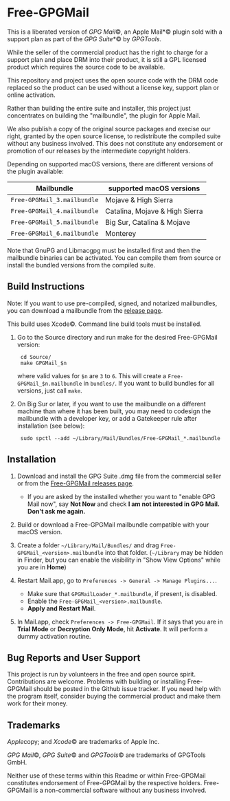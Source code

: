Free-GPGMail
============

This is a liberated version of *GPG Mail*&copy;, an Apple Mail*&copy; plugin sold
with a support plan as part of the *GPG Suite**&copy; by *GPGTools*.

While the seller of the commercial product has the right to charge for a
support plan and place DRM into their product, it is still a GPL licensed
product which requires the source code to be available.

This repository and project uses the open source code with the DRM code
replaced so the product can be used without a license key, support plan or
online activation.

Rather than building the entire suite and installer, this project just
concentrates on building the "mailbundle", the plugin for Apple Mail.

We also publish a copy of the original source packages and execise our right,
granted by the open source license, to redistribute the compiled suite
without any business involved. This does not constitute any endorsement
or promotion of our releases by the intermediate copyright holders.

Depending on supported macOS versions, there are different versions of
the plugin available:

| Mailbundle                  | supported macOS versions          |
| --------------------------- | --------------------------------- |
| `Free-GPGMail_3.mailbundle` | Mojave & High Sierra              |
| `Free-GPGMail_4.mailbundle` | Catalina, Mojave & High Sierra    |
| `Free-GPGMail_5.mailbundle` | Big Sur, Catalina & Mojave        |
| `Free-GPGMail_6.mailbundle` | Monterey                          |


Note that GnuPG and Libmacgpg must be installed first and then the mailbundle
binaries can be activated. You can compile them from source or install the
bundled versions from the compiled suite.

Build Instructions
------------------

Note: If you want to use pre-compiled, signed, and notarized mailbundles, you
can download a mailbundle from the [release page](../../releases/).

This build uses Xcode&copy;. Command line build tools must be installed.

1. Go to the Source directory and run make for the desired Free-GPGMail version:

        cd Source/
        make GPGMail_$n

   where valid values for `$n` are `3` to `6`. This will create a
   `Free-GPGMail_$n.mailbundle` in `bundles/`. If you want to build bundles for
   all versions, just call `make`.

2. On Big Sur or later, if you want to use the mailbundle on a different machine
   than where it has been built, you may need to codesign the mailbundle with
   a developer key, or add a Gatekeeper rule after installation (see below):

        sudo spctl --add ~/Library/Mail/Bundles/Free-GPGMail_*.mailbundle


Installation
------------

1. Download and install the GPG Suite .dmg file from the commercial seller or from the
   [Free-GPGMail releases page](../../releases/).
   - If you are asked by the installed whether you want to
     "enable GPG Mail now", say **Not Now** and check
     **I am not interested in GPG Mail. Don't ask me again.**

2. Build or download a Free-GPGMail mailbundle compatible with your
   macOS version.

3. Create a folder `~/Library/Mail/Bundles/` and drag
   `Free-GPGMail_<version>.mailbundle` into that folder.
   (`~/Library` may be hidden in Finder, but you can enable the
   visibility in "Show View Options" while you are in **Home**)

4. Restart Mail.app, go to `Preferences -> General -> Manage Plugins...`.
   - Make sure that `GPGMailLoader_*.mailbundle`, if present, is disabled.     
   - Enable the `Free-GPGMail_<version>.mailbundle`.
   - **Apply and Restart Mail**.

5. In Mail.app, check `Preferences -> Free-GPGMail`. If it says that you are in
   **Trial Mode** or **Decryption Only Mode**, hit **Activate**. It will perform
   a dummy activation routine.


Bug Reports and User Support
----------------------------

This project is run by volunteers in the free and open source spirit. Contributions
are welcome. Problems with building or installing Free-GPGMail should be posted
in the Github issue tracker. If you need help with the program itself, consider
buying the commercial product and make them work for their money.

Trademarks
----------

*Apple*copy; and *Xcode*&copy; are trademarks of Apple Inc.

*GPG Mail*&copy;, *GPG Suite*&copy; and *GPGTools*&copy; are trademarks of GPGTools GmbH.

Neither use of these terms within this Readme or within Free-GPGMail
constitutes endorsement of Free-GPGMail by the respective holders.
Free-GPGMail is a non-commercial software without any business involved.